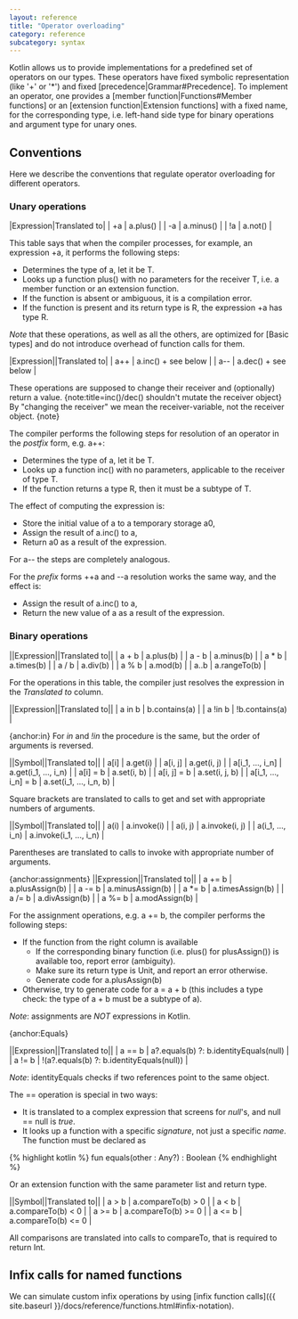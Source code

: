 ```yaml
---
layout: reference
title: "Operator overloading"
category: reference
subcategory: syntax
---
```


Kotlin allows us to provide implementations for a predefined set of operators on our types. These operators have fixed symbolic representation 
(like '+' or '*') and fixed [precedence|Grammar#Precedence]. To implement an operator, one provides a [member function|Functions#Member functions] 
or an [extension function|Extension functions] with a fixed name, for the corresponding type, i.e. left-hand side type for binary operations and argument type for unary ones.

## Conventions

Here we describe the conventions that regulate operator overloading for different operators.

### Unary operations

|Expression|Translated to|
| +a      | a.plus() |
| -a      | a.minus() |
| !a      | a.not() |

This table says that when the compiler processes, for example, an expression +a, it performs the following steps:

+ Determines the type of a, let it be T.
+ Looks up a function plus() with no parameters for the receiver T, i.e. a member function or an extension function.
+ If the function is absent or ambiguous, it is a compilation error.
+ If the function is present and its return type is R, the expression +a has type R.

*Note* that these operations, as well as all the others, are optimized for [Basic types] and do not introduce overhead of function calls for them.

|Expression||Translated to|
| a++   | a.inc() + see below |
| a--   | a.dec() + see below |

These operations are supposed to change their receiver and (optionally) return a value.
{note:title=inc()/dec() shouldn't mutate the receiver object}
By "changing the receiver" we mean the receiver-variable, not the receiver object.
{note}

The compiler performs the following steps for resolution of an operator in the *postfix* form, e.g. a++:
* Determines the type of a, let it be T.
* Looks up a function inc() with no parameters, applicable to the receiver of type T.
* If the function returns a type R, then it must be a subtype of T.

The effect of computing the expression is:
* Store the initial value of a to a temporary storage a0,
* Assign the result of a.inc() to a,
* Return a0 as a result of the expression.

For a-- the steps are completely analogous.

For the *prefix* forms ++a and --a resolution works the same way, and the effect is:
* Assign the result of a.inc() to a,
* Return the new value of a as a result of the expression.

### Binary operations

||Expression||Translated to||
| a + b | a.plus(b) |
| a - b | a.minus(b) |
| a * b | a.times(b) |
| a / b | a.div(b) |
| a % b | a.mod(b) |
| a..b  | a.rangeTo(b) |

For the operations in this table, the compiler just resolves the expression in the *Translated to* column.

||Expression||Translated to||
| a in b | b.contains(a) |
| a !in b | !b.contains(a) |

{anchor:in}
For *in* and *!in* the procedure is the same, but the order of arguments is reversed.

||Symbol||Translated to||
| a\[i\]  | a.get\(i\) |
| a\[i, j\]  | a.get\(i, j\) |
| a\[i_1, ...,  i_n\]  | a.get\(i_1, ...,  i_n\) |
| a\[i\] = b | a.set(i, b) |
| a\[i, j\] = b | a.set(i, j, b) |
| a\[i_1, ...,  i_n\] = b | a.set(i_1, ..., i_n, b) |

Square brackets are translated to calls to get and set with appropriate numbers of arguments.

||Symbol||Translated to||
| a\(i\)  | a.invoke\(i\) |
| a\(i, j\)  | a.invoke\(i, j\) |
| a\(i_1, ...,  i_n\)  | a.invoke\(i_1, ...,  i_n\) |

Parentheses are translated to calls to invoke with appropriate number of arguments.

{anchor:assignments}
||Expression||Translated to||
| a += b | a.plusAssign(b) |
| a -= b | a.minusAssign(b) |
| a *= b | a.timesAssign(b) |
| a /= b | a.divAssign(b) |
| a %= b | a.modAssign(b) |

For the assignment operations, e.g. a += b, the compiler performs the following steps:
* If the function from the right column is available
  * If the corresponding binary function (i.e. plus() for plusAssign()) is available too, report error (ambiguity).
  * Make sure its return type is Unit, and report an error otherwise.
  * Generate code for a.plusAssign(b)
* Otherwise, try to generate code for a = a + b (this includes a type check: the type of a + b must be a subtype of a).

*Note*: assignments are *NOT* expressions in Kotlin.

{anchor:Equals}

||Expression||Translated to||
| a == b | a?.equals(b) ?: b.identityEquals(null) |
| a \!= b | \!(a?.equals(b) ?: b.identityEquals(null)) |

*Note*: identityEquals checks if two references point to the same object.

The == operation is special in two ways:
* It is translated to a complex expression that screens for *null*'s, and null == null is *true*.
* It looks up a function with a specific _signature_, not just a specific _name_. The function must be declared as

{% highlight kotlin %}
fun equals(other : Any?) : Boolean
{% endhighlight %}

Or an extension function with the same parameter list and return type.

||Symbol||Translated to||
| a > b  | a.compareTo(b) > 0 |
| a < b  | a.compareTo(b) < 0 |
| a >= b | a.compareTo(b) >= 0 |
| a <= b | a.compareTo(b) <= 0 |

All comparisons are translated into calls to compareTo, that is required to return Int.

## Infix calls for named functions

We can simulate custom infix operations by using [infix function calls]({{ site.baseurl }}/docs/reference/functions.html#infix-notation).
